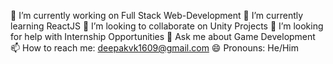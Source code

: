 🔭 I’m currently working on Full Stack Web-Development
🌱 I’m currently learning ReactJS
👯 I’m looking to collaborate on Unity Projects
🤔 I’m looking for help with Internship Opportunities
💬 Ask me about Game Development
📫 How to reach me: deepakvk1609@gmail.com
😄 Pronouns: He/Him

<!---
deepakvk16/deepakvk16 is a ✨ special ✨ repository because its `README.md` (this file) appears on your GitHub profile.
You can click the Preview link to take a look at your changes.
--->
